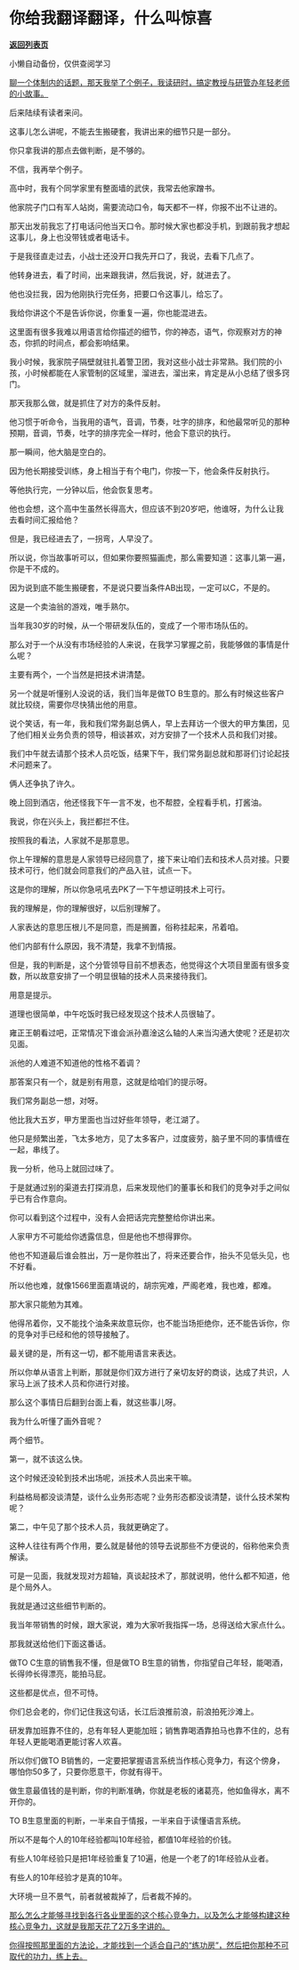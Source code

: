 # 你给我翻译翻译，什么叫惊喜

[**返回列表页**](/gzh/记忆承载3)

小懒自动备份，仅供查阅学习

[聊一个体制内的话题，那天我举了个例子，我读研时，搞定教授与研管办年轻老师的小故事。](http://mp.weixin.qq.com/s?__biz=MzU3NDc5Nzc0NQ==&mid=2247528221&idx=1&sn=13dd80acf702b14489878d2984556866&chksm=fd2ecdc3ca5944d57c9fa020104b11896daeb257e516734c9b47812e0280d9faa138648cefc1&scene=21#wechat_redirect)

后来陆续有读者来问。  

这事儿怎么讲呢，不能去生搬硬套，我讲出来的细节只是一部分。  

你只拿我讲的那点去做判断，是不够的。

不信，我再举个例子。

高中时，我有个同学家里有整面墙的武侠，我常去他家蹭书。

他家院子门口有军人站岗，需要流动口令，每天都不一样，你报不出不让进的。

那天出发前我忘了打电话问他当天口令。那时候大家也都没手机，到跟前我才想起这事儿，身上也没带钱或者电话卡。

于是我径直走过去，小战士还没开口我先开口了，我说，去看下几点了。

他转身进去，看了时间，出来跟我讲，然后我说，好，就进去了。  

他也没拦我，因为他刚执行完任务，把要口令这事儿，给忘了。

我给你讲这个不是告诉你说，你重复一遍，你也能混进去。  

这里面有很多我难以用语言给你描述的细节，你的神态，语气，你观察对方的神态，你抓的时间点，都会影响结果。  

我小时候，我家院子隔壁就驻扎着警卫团，我对这些小战士非常熟。我们院的小孩，小时候都能在人家管制的区域里，溜进去，溜出来，肯定是从小总结了很多窍门。  

那天我那么做，就是抓住了对方的条件反射。  

他习惯于听命令，当我用的语气，音调，节奏，吐字的排序，和他最常听见的那种预期，音调，节奏，吐字的排序完全一样时，他会下意识的执行。

那一瞬间，他大脑是空白的。

因为他长期接受训练，身上相当于有个电门，你按一下，他会条件反射执行。

等他执行完，一分钟以后，他会恢复思考。  

他也会想，这个高中生虽然长得高大，但应该不到20岁吧，他谁呀，为什么让我去看时间汇报给他？

但是，我已经进去了，一拐弯，人早没了。  

所以说，你当故事听可以，但如果你要照猫画虎，那么需要知道：这事儿第一遍，你是干不成的。

因为说到底不能生搬硬套，不是说只要当条件AB出现，一定可以C，不是的。  

这是一个卖油翁的游戏，唯手熟尔。

当年我30岁的时候，从一个带研发队伍的，变成了一个带市场队伍的。  

那么对于一个从没有市场经验的人来说，在我学习掌握之前，我能够做的事情是什么呢？  

主要有两个，一个当然是把技术讲清楚。

另一个就是听懂别人没说的话，我们当年是做TO B生意的。那么有时候这些客户就比较绕，需要你尽快猜出他的用意。

说个笑话，有一年，我和我们常务副总俩人，早上去拜访一个很大的甲方集团，见了他们相关业务负责的领导，相谈甚欢，对方安排了一个技术人员和我们对接。  

我们中午就去请那个技术人员吃饭，结果下午，我们常务副总就和那哥们讨论起技术问题来了。  

俩人还争执了许久。

晚上回到酒店，他还怪我下午一言不发，也不帮腔，全程看手机，打酱油。  

我说，你在兴头上，我拦都拦不住。

按照我的看法，人家就不是那意思。  

你上午理解的意思是人家领导已经同意了，接下来让咱们去和技术人员对接。只要技术可行，他们就会同意我们的产品入驻，试点一下。  

这是你的理解，所以你急吼吼去PK了一下午想证明技术上可行。

我的理解是，你的理解很好，以后别理解了。

人家表达的意思压根儿不是同意，而是搁置，俗称挂起来，吊着咱。

他们内部有什么原因，我不清楚，我拿不到情报。

但是，我的判断是，这个分管领导目前不想表态，他觉得这个大项目里面有很多变数，所以故意安排了一个明显很轴的技术人员来接待我们。

用意是提示。

道理也很简单，中午吃饭时我已经发现这个技术人员很轴了。  

雍正王朝看过吧，正常情况下谁会派孙嘉淦这么轴的人来当沟通大使呢？还是初次见面。

派他的人难道不知道他的性格不着调？

那答案只有一个，就是别有用意，这就是给咱们的提示呀。  

我们常务副总一想，对呀。  

他比我大五岁，甲方里面也当过好些年领导，老江湖了。

他只是频繁出差，飞太多地方，见了太多客户，过度疲劳，脑子里不同的事情缠在一起，串线了。

我一分析，他马上就回过味了。

于是就通过别的渠道去打探消息，后来发现他们的董事长和我们的竞争对手之间似乎已有合作意向。  

你可以看到这个过程中，没有人会把话完完整整给你讲出来。

人家甲方不可能给你透露信息，但是他也不想得罪你。

他也不知道最后谁会胜出，万一是你胜出了，将来还要合作，抬头不见低头见，也不好看。  

所以他也难，就像1566里面嘉靖说的，胡宗宪难，严阁老难，我也难，都难。  

那大家只能勉为其难。  

他得吊着你，又不能找个油条来故意玩你，也不能当场拒绝你，还不能告诉你，你的竞争对手已经和他的领导接触了。  

最关键的是，所有这一切，都不能用语言来表达。  

所以你单从语言上判断，那就是你们双方进行了亲切友好的商谈，达成了共识，人家马上派了技术人员和你进行对接。

那么这个事情日后翻到台面上看，就这些事儿呀。

我为什么听懂了画外音呢？  

两个细节。

第一，就不该这么快。

这个时候还没轮到技术出场呢，派技术人员出来干嘛。  

利益格局都没谈清楚，谈什么业务形态呢？业务形态都没谈清楚，谈什么技术架构呢？

第二，中午见了那个技术人员，我就更确定了。  

这种人往往有两个作用，要么就是替他的领导去说那些不方便说的，俗称他来负责解读。

可是一见面，我就发现对方超轴，真谈起技术了，那就说明，他什么都不知道，他是个局外人。

我就是通过这些细节判断的。

我当年带销售的时候，跟大家说，难为大家听我指挥一场，总得送给大家点什么。

那我就送给他们下面这番话。

做TO C生意的销售我不懂，但是做TO B生意的销售，你指望自己年轻，能喝酒，长得帅长得漂亮，能拍马屁。

这些都是优点，但不可恃。

你们总会老的，你们记住我这句话，长江后浪推前浪，前浪拍死沙滩上。

研发靠加班靠不住的，总有年轻人更能加班；销售靠喝酒靠拍马也靠不住的，总有年轻人更能喝酒更能讨客人欢喜。

所以你们做TO B销售的，一定要把掌握语言系统当作核心竞争力，有这个傍身，哪怕你50多了，只要你愿意干，你就有得干。

做生意最值钱的是判断，你的判断准确，你就是老板的诸葛亮，他如鱼得水，离不开你的。  

TO B生意里面的判断，一半来自于情报，一半来自于读懂语言系统。  

所以不是每个人的10年经验都叫10年经验，都值10年经验的价钱。  

有些人10年经验只是把1年经验重复了10遍，他是一个老了的1年经验从业者。

有些人的10年经验才是真的10年。

大环境一旦不景气，前者就被裁掉了，后者裁不掉的。  

[那么怎么才能够寻找到各行各业里面的这个核心竞争力，以及怎么才能够构建这种核心竞争力，这就是我那天花了2万多字讲的。  
](http://mp.weixin.qq.com/s?__biz=Mzg4MTg2MzU3Mg==&mid=2247484390&idx=1&sn=c70de5e7fdae87e4d502e10d4ea1f00e&chksm=cf5e3d1df829b40b1653ac928c436514c6aa75a6d4d3703007e917f734e068059328e6476e8f&scene=21#wechat_redirect)

[你得按照那里面的方法论，才能找到一个适合自己的“练功房”，然后把你那种不可取代的功力，练上去。](http://mp.weixin.qq.com/s?__biz=Mzg4MTg2MzU3Mg==&mid=2247484390&idx=1&sn=c70de5e7fdae87e4d502e10d4ea1f00e&chksm=cf5e3d1df829b40b1653ac928c436514c6aa75a6d4d3703007e917f734e068059328e6476e8f&scene=21#wechat_redirect)

